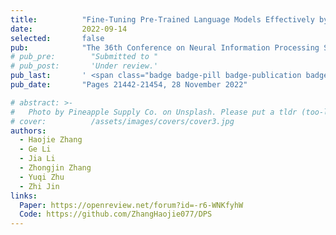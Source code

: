 ```yaml
---
title:          "Fine-Tuning Pre-Trained Language Models Effectively by Optimizing Subnetworks Adaptively"
date:           2022-09-14
selected:       false
pub:            "The 36th Conference on Neural Information Processing Systems (NeurIPS 2022)"
# pub_pre:        "Submitted to "
# pub_post:       'Under review.'
pub_last:       ' <span class="badge badge-pill badge-publication badge-success">CCF-A, Poster</span>'
pub_date:       "Pages 21442-21454, 28 November 2022"

# abstract: >-
#   Photo by Pineapple Supply Co. on Unsplash. Please put a tldr (too-long-didnt-read, 1~2 sentences) of your publication here. It is not recommended to put the actual abstract here because it is usually too long to fit in. $\LaTeX$ is supported. $a=b+c$.
# cover:          /assets/images/covers/cover3.jpg
authors:
  - Haojie Zhang
  - Ge Li
  - Jia Li
  - Zhongjin Zhang
  - Yuqi Zhu
  - Zhi Jin
links:
  Paper: https://openreview.net/forum?id=-r6-WNKfyhW
  Code: https://github.com/ZhangHaojie077/DPS
---
```

